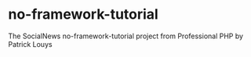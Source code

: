 # no-framework-tutorial
The SocialNews no-framework-tutorial project from Professional PHP by Patrick Louys
